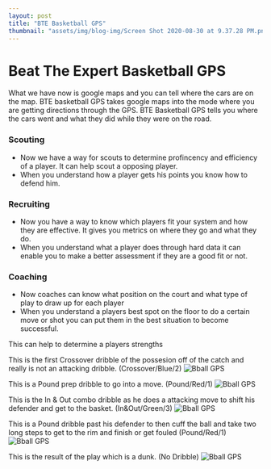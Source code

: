 ```yaml
---
layout: post
title: "BTE Basketball GPS"
thumbnail: "assets/img/blog-img/Screen Shot 2020-08-30 at 9.37.28 PM.png"
---
```


# Beat The Expert Basketball GPS

What we have now is google maps and you can tell where the cars are on the map.  BTE basketball GPS takes google maps into the mode where you are getting directions through the GPS.  BTE Basketball GPS tells you where the cars went and what they did while they were on the road. 

### Scouting  
- Now we have a way for scouts to determine profincency and efficiency of a player. It can help scout a opposing player.
- When you understand how a player gets his points you know how to defend him.

### Recruiting 
- Now you have a way to know which players fit your system and how they are effective.  It gives you metrics on where they go and what they do.
- When you understand what a player does through hard data it can enable you to make a better assessment if they are a good fit or not.

### Coaching 
- Now coaches can know what position on the court and what type of play to draw up for each player 
- When you understand a players best spot on the floor to do a certain move or shot you can put them in the best situation to become successful.

This can help to determine a players strengths 

This is the first Crossover dribble of the possesion off of the catch and really is not an attacking dribble. (Crossover/Blue/2)
![Bball GPS]({{site.url}}{{site.baseurl}}/assets/img/blog-img/DW%20-%20Cross.png?raw=true)

This is a Pound prep dribble to go into a move. (Pound/Red/1)
![Bball GPS]({{site.url}}{{site.baseurl}}/assets/img/blog-img/DW%20-%20Pound(1).png?raw=true)

This is the In & Out combo dribble as he does a attacking move to shift his defender and get to the basket. (In&Out/Green/3)
![Bball GPS]({{site.url}}{{site.baseurl}}/assets/img/blog-img/DW%20-%20In%20%26%20Out.png?raw=true)

This is a Pound dribble past his defender to then cuff the ball and take two long steps to get to the rim and finish or get fouled (Pound/Red/1)
![Bball GPS]({{site.url}}{{site.baseurl}}/assets/img/blog-img/DW%20-%20Pound(2).png?raw=true)

This is the result of the play which is a dunk. (No Dribble)
![Bball GPS]({{site.url}}{{site.baseurl}}/assets/img/blog-img/DW%20-%20Dunk.png?raw=true)
